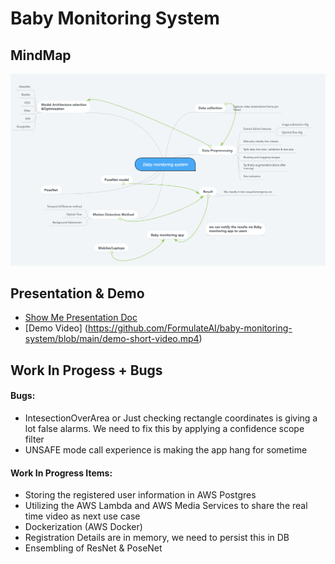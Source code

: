 # Baby Monitoring System

## MindMap
![ScreenShot](Screenshot%202021-04-11%20at%201.52.55%20PM.png)

## Presentation & Demo 

- [Show Me Presentation Doc](https://docs.google.com/presentation/d/1ePtYMMcNh0xxAyPvUzy8mmKlIHEXTba2BoR8BYLSb-A/edit?usp=sharing)
- [Demo Video] (https://github.com/FormulateAI/baby-monitoring-system/blob/main/demo-short-video.mp4)

## Work In Progess + Bugs 

#### Bugs: 
- IntesectionOverArea or Just checking rectangle coordinates is giving a lot false alarms. We need to fix this by applying a confidence scope filter 
- UNSAFE mode call experience is making the app hang for sometime 

#### Work In Progress Items:
- Storing the registered user information in AWS Postgres 
- Utilizing the AWS Lambda and AWS Media Services to share the real time video as next use case
- Dockerization (AWS Docker) 
- Registration Details are in memory, we need to persist this in DB
- Ensembling of ResNet & PoseNet 


